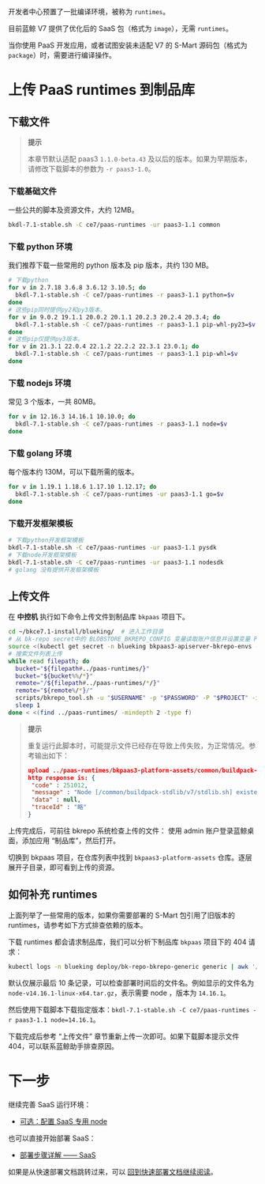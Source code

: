 开发者中心预置了一批编译环境，被称为 `runtimes`。

目前蓝鲸 V7 提供了优化后的 SaaS 包（格式为 `image`），无需 `runtimes`。

当你使用 PaaS 开发应用，或者试图安装未适配 V7 的 S-Mart 源码包（格式为 `package`）时，需要进行编译操作。


# 上传 PaaS runtimes 到制品库

## 下载文件
>**提示**
>
>本章节默认适配 paas3 `1.1.0-beta.43` 及以后的版本。如果为早期版本，请修改下载脚本的参数为 `-r paas3-1.0`。

### 下载基础文件
一些公共的脚本及资源文件，大约 12MB。
``` bash
bkdl-7.1-stable.sh -C ce7/paas-runtimes -ur paas3-1.1 common
```

### 下载 python 环境
我们推荐下载一些常用的 python 版本及 pip 版本，共约 130 MB。
``` bash
# 下载python
for v in 2.7.18 3.6.8 3.6.12 3.10.5; do
  bkdl-7.1-stable.sh -C ce7/paas-runtimes -r paas3-1.1 python=$v
done
# 这些pip同时提供py2和py3版本。
for v in 9.0.2 19.1.1 20.0.2 20.1.1 20.2.3 20.2.4 20.3.4; do
  bkdl-7.1-stable.sh -C ce7/paas-runtimes -r paas3-1.1 pip-whl-py23=$v
done
# 这些pip仅提供py3版本。
for v in 21.3.1 22.0.4 22.1.2 22.2.2 22.3.1 23.0.1; do
  bkdl-7.1-stable.sh -C ce7/paas-runtimes -r paas3-1.1 pip-whl=$v
done
```

### 下载 nodejs 环境
常见 3 个版本，一共 80MB。
``` bash
for v in 12.16.3 14.16.1 10.10.0; do
  bkdl-7.1-stable.sh -C ce7/paas-runtimes -r paas3-1.1 node=$v
done
```

### 下载 golang 环境
每个版本约 130M，可以下载所需的版本。
``` bash
for v in 1.19.1 1.18.6 1.17.10 1.12.17; do
  bkdl-7.1-stable.sh -C ce7/paas-runtimes -ur paas3-1.1 go=$v
done
```

### 下载开发框架模板
``` bash
# 下载python开发框架模板
bkdl-7.1-stable.sh -C ce7/paas-runtimes -ur paas3-1.1 pysdk
# 下载node开发框架模板
bkdl-7.1-stable.sh -C ce7/paas-runtimes -ur paas3-1.1 nodesdk
# golang 没有提供开发框架模板
```

## 上传文件
在 **中控机** 执行如下命令上传文件到制品库 `bkpaas` 项目下。
``` bash
cd ~/bkce7.1-install/blueking/  # 进入工作目录
# 从 bk-repo secret中的 BLOBSTORE_BKREPO_CONFIG 变量读取账户信息并设置变量 PROJECT ENDPOINT USERNAME PASSWORD
source <(kubectl get secret -n blueking bkpaas3-apiserver-bkrepo-envs -o json | jq -r '.data.BLOBSTORE_BKREPO_CONFIG|@base64d|gsub(", ";"\n")|gsub("[{}]";"")')
# 搜索文件列表上传
while read filepath; do
  bucket="${filepath#../paas-runtimes/}"
  bucket="${bucket%%/*}"
  remote="/${filepath#../paas-runtimes/*/}"
  remote="${remote%/*}/"
  scripts/bkrepo_tool.sh -u "$USERNAME" -p "$PASSWORD" -P "$PROJECT" -i "$ENDPOINT/generic" -n "$bucket" -X PUT -O -R "$remote" -T "$filepath"
  sleep 1
done < <(find ../paas-runtimes/ -mindepth 2 -type f)
```

>**提示**
>
>重复运行此脚本时，可能提示文件已经存在导致上传失败，为正常情况。参考输出如下：
>``` json
>upload ../paas-runtimes/bkpaas3-platform-assets/common/buildpack-stdlib/v7/stdlib.sh to /common/buildpack-stdlib/v7/ failed
>http response is: {
>  "code" : 251012,
>  "message" : "Node [/common/buildpack-stdlib/v7/stdlib.sh] existed",
>  "data" : null,
>  "traceId" : "略"
>}
>```

上传完成后，可前往 bkrepo 系统检查上传的文件：
使用 admin 账户登录蓝鲸桌面，添加应用 “制品库”，然后打开。

切换到 bkpaas 项目，在仓库列表中找到 `bkpaas3-platform-assets` 仓库。逐层展开子目录，即可看到上传的资源。


## 如何补充 runtimes
上面列举了一些常用的版本，如果你需要部署的 S-Mart 包引用了旧版本的 runtimes，请参考如下方式排查依赖的版本。

下载 runtimes 都会请求制品库，我们可以分析下制品库 `bkpaas` 项目下的 404 请求：
``` bash
kubectl logs -n blueking deploy/bk-repo-bkrepo-generic generic | awk '/ \/bkpaas\/.*HTTP\/[0-9.]+" 404/{sub(/  .*(GET|HEAD) /,"  "); sub(/".*/, "");print}' | tail
```
默认仅展示最后 10 条记录，可以检查部署时间后的文件名。例如显示的文件名为 `node-v14.16.1-linux-x64.tar.gz`，表示需要 node ，版本为 `14.16.1`。

然后使用下载脚本下载指定版本：`bkdl-7.1-stable.sh -C ce7/paas-runtimes -r paas3-1.1 node=14.16.1`。

下载完成后参考 “上传文件” 章节重新上传一次即可。如果下载脚本提示文件 404，可以联系蓝鲸助手排查原因。

# 下一步
继续完善 SaaS 运行环境：
* [可选：配置 SaaS 专用 node](saas-dedicated-node.md)

也可以直接开始部署 SaaS：
* [部署步骤详解 —— SaaS](manual-install-saas.md)

如果是从快速部署文档跳转过来，可以 [回到快速部署文档继续阅读](install-bkce.md#paas-runtimes)。
